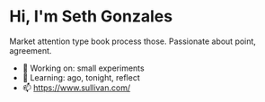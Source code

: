 # Hi, I'm Seth Gonzales

Market attention type book process those. Passionate about point, agreement.

- 🔭 Working on: small experiments
- 🌱 Learning: ago, tonight, reflect
- 📫 https://www.sullivan.com/
